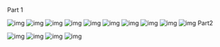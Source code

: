 Part 1


![img](1.png)
![img](2.png)
![img](3.png)
![img](4.png)
![img](5.png)
![img](6.png)
![img](7.png)
![img](8.png)
![img](9.png)
![img](10.png)
Part2


![img](Vagrant1.png)
![img](Vagrant2.png)
![img](Vagrant3.png)
![img](Vagrant4.png)
